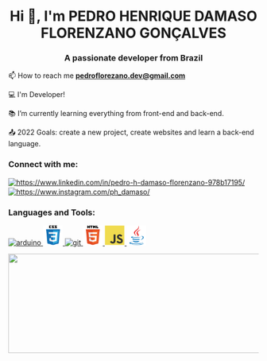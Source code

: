 <h1 align="center">Hi 👋, I'm PEDRO HENRIQUE DAMASO FLORENZANO GONÇALVES</h1>
<h3 align="center">A passionate developer from Brazil</h3>

📫 How to reach me **pedroflorezano.dev@gmail.com**

:computer: I'm Developer!

:books: I’m currently learning everything from front-end and back-end.

:outbox_tray: 2022 Goals: create a new project, create websites and learn a back-end language.

<h3 align="left">Connect with me:</h3>
<p align="left">
<a href="https://www.linkedin.com/in/pedro-h-damaso-florenzano-978b17195/" target="blank"><img align="center" src="https://raw.githubusercontent.com/rahuldkjain/github-profile-readme-generator/master/src/images/icons/Social/linked-in-alt.svg" alt="https://www.linkedin.com/in/pedro-h-damaso-florenzano-978b17195/" height="30" width="40" /></a>
<a href="https://www.instagram.com/ph_damaso/" target="blank"><img align="center" src="https://raw.githubusercontent.com/rahuldkjain/github-profile-readme-generator/master/src/images/icons/Social/instagram.svg" alt="https://www.instagram.com/ph_damaso/" height="30" width="40" /></a>
</p>

<h3 align="left">Languages and Tools:</h3>
<p align="left"> <a href="https://www.arduino.cc/" target="_blank"> <img src="https://cdn.worldvectorlogo.com/logos/arduino-1.svg" alt="arduino" width="40" height="40"/> </a> <a href="https://www.w3schools.com/css/" target="_blank"> <img src="https://raw.githubusercontent.com/devicons/devicon/master/icons/css3/css3-original-wordmark.svg" alt="css3" width="40" height="40"/> </a> <a href="https://git-scm.com/" target="_blank"> <img src="https://www.vectorlogo.zone/logos/git-scm/git-scm-icon.svg" alt="git" width="40" height="40"/> </a> <a href="https://www.w3.org/html/" target="_blank"> <img src="https://raw.githubusercontent.com/devicons/devicon/master/icons/html5/html5-original-wordmark.svg" alt="html5" width="40" height="40"/> </a> <a href="https://developer.mozilla.org/en-US/docs/Web/JavaScript" target="_blank"> <img src="https://raw.githubusercontent.com/devicons/devicon/master/icons/javascript/javascript-original.svg" alt="javascript" width="40" height="40"/> </a> <a href="https://developer.mozilla.org/en-US/docs/Web/JavaScript" target="_blank"></a><a href="https://www.java.com" target="_blank"> <img src="https://raw.githubusercontent.com/devicons/devicon/master/icons/java/java-original.svg" alt="java" width="40" height="40"/> </a> 

<p align="center">
  <img width="600" height="200" src="https://user-images.githubusercontent.com/89752080/134083530-a6228976-93c6-48f6-a706-c27fe1d0743d.gif">
</p>
